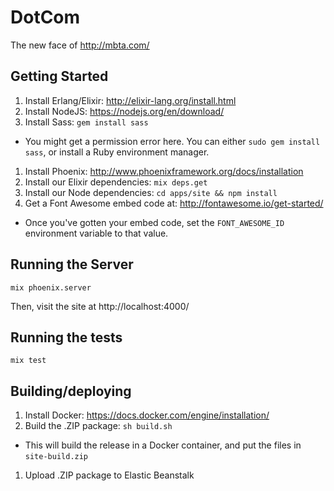 # DotCom

The new face of http://mbta.com/

## Getting Started

1. Install Erlang/Elixir: http://elixir-lang.org/install.html
1. Install NodeJS: https://nodejs.org/en/download/
1. Install Sass: `gem install sass`
  * You might get a permission error here.  You can either `sudo gem install sass`, or install a Ruby environment manager.
1. Install Phoenix: http://www.phoenixframework.org/docs/installation
1. Install our Elixir dependencies: `mix deps.get`
1. Install our Node dependencies: `cd apps/site && npm install`
1. Get a Font Awesome embed code at: http://fontawesome.io/get-started/
  * Once you've gotten your embed code, set the `FONT_AWESOME_ID` environment variable to that value.

## Running the Server

    mix phoenix.server

Then, visit the site at http://localhost:4000/

## Running the tests

    mix test

## Building/deploying

1. Install Docker: https://docs.docker.com/engine/installation/
1. Build the .ZIP package: `sh build.sh`
  * This will build the release in a Docker container, and put the files in `site-build.zip`
1. Upload .ZIP package to Elastic Beanstalk
